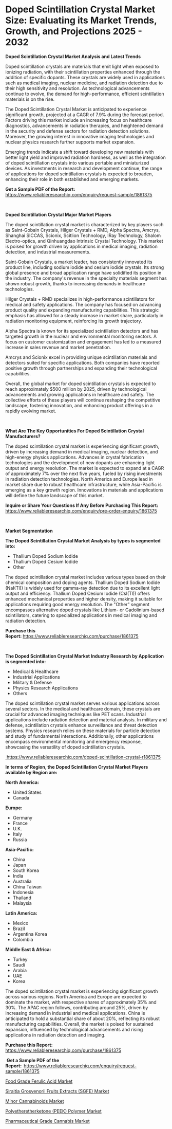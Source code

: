 <p><h1>Doped Scintillation Crystal Market Size: Evaluating its Market Trends, Growth, and Projections 2025 - 2032</h1></p><p><strong>Doped Scintillation Crystal Market Analysis and Latest Trends</strong></p>
<p><p>Doped scintillation crystals are materials that emit light when exposed to ionizing radiation, with their scintillation properties enhanced through the addition of specific dopants. These crystals are widely used in applications such as medical imaging, nuclear medicine, and radiation detection due to their high sensitivity and resolution. As technological advancements continue to evolve, the demand for high-performance, efficient scintillation materials is on the rise.</p><p>The Doped Scintillation Crystal Market is anticipated to experience significant growth, projected at a CAGR of 7.9% during the forecast period. Factors driving this market include an increasing focus on healthcare diagnostics, advancements in radiation therapies, and heightened demand in the security and defense sectors for radiation detection solutions. Moreover, the growing interest in innovative imaging technologies and nuclear physics research further supports market expansion.</p><p>Emerging trends indicate a shift toward developing new materials with better light yield and improved radiation hardness, as well as the integration of doped scintillation crystals into various portable and miniaturized devices. As investments in research and development continue, the range of applications for doped scintillation crystals is expected to broaden, enhancing their role in both established and emerging markets.</p></p>
<p><strong>Get a Sample PDF of the Report:&nbsp;</strong> <a href="https://www.reliableresearchiq.com/enquiry/request-sample/1861375?utm_campaign=1876&utm_medium=2&utm_source=Github&utm_content=ia&utm_term=03042025&utm_id=doped-scintillation-crystal">https://www.reliableresearchiq.com/enquiry/request-sample/1861375</a></p>
<p>&nbsp;</p>
<p><strong>Doped Scintillation Crystal Major Market Players</strong></p>
<p><p>The doped scintillation crystal market is characterized by key players such as Saint-Gobain Crystals, Hilger Crystals + RMD, Alpha Spectra, Amcrys, Shanghai SICCAS, Scionix, Scitlion Technology, IRay Technology, Shalom Electro-optics, and Qinhuangdao Intrinsic Crystal Technology. This market is poised for growth driven by applications in medical imaging, radiation detection, and industrial measurements.</p><p>Saint-Gobain Crystals, a market leader, has consistently innovated its product line, including sodium iodide and cesium iodide crystals. Its strong global presence and broad application range have solidified its position in the industry. The company's revenue in the specialty materials segment has shown robust growth, thanks to increasing demands in healthcare technologies.</p><p>Hilger Crystals + RMD specializes in high-performance scintillators for medical and safety applications. The company has focused on advancing product quality and expanding manufacturing capabilities. This strategic emphasis has allowed for a steady increase in market share, particularly in radiation monitoring equipment, reinforcing its growth trajectory.</p><p>Alpha Spectra is known for its specialized scintillation detectors and has targeted growth in the nuclear and environmental monitoring sectors. A focus on customer customization and engagement has led to a measured increase in sales revenue and market penetration.</p><p>Amcrys and Scionix excel in providing unique scintillation materials and detectors suited for specific applications. Both companies have reported positive growth through partnerships and expanding their technological capabilities.</p><p>Overall, the global market for doped scintillation crystals is expected to reach approximately $500 million by 2025, driven by technological advancements and growing applications in healthcare and safety. The collective efforts of these players will continue reshaping the competitive landscape, fostering innovation, and enhancing product offerings in a rapidly evolving market.</p></p>
<p>&nbsp;</p>
<p><strong>What Are The Key Opportunities For Doped Scintillation Crystal Manufacturers?</strong></p>
<p><p>The doped scintillation crystal market is experiencing significant growth, driven by increasing demand in medical imaging, nuclear detection, and high-energy physics applications. Advances in crystal fabrication technologies and the development of new dopants are enhancing light output and energy resolution. The market is expected to expand at a CAGR of approximately 7% over the next five years, fueled by rising investments in radiation detection technologies. North America and Europe lead in market share due to robust healthcare infrastructure, while Asia-Pacific is emerging as a key growth region. Innovations in materials and applications will define the future landscape of this market.</p></p>
<p><strong>Inquire or Share Your Questions If Any Before Purchasing This Report:</strong> <a href="https://www.reliableresearchiq.com/enquiry/pre-order-enquiry/1861375?utm_campaign=1876&utm_medium=2&utm_source=Github&utm_content=ia&utm_term=03042025&utm_id=doped-scintillation-crystal">https://www.reliableresearchiq.com/enquiry/pre-order-enquiry/1861375</a></p>
<p>&nbsp;</p>
<p><strong>Market Segmentation</strong></p>
<p><strong>The Doped Scintillation Crystal Market Analysis by types is segmented into:</strong></p>
<p><ul><li>Thallium Doped Sodium Iodide</li><li>Thallium Doped Cesium Iodide</li><li>Other</li></ul></p>
<p><p>The doped scintillation crystal market includes various types based on their chemical composition and doping agents. Thallium Doped Sodium Iodide (NaI(Tl)) is widely used for gamma-ray detection due to its excellent light output and efficiency. Thallium Doped Cesium Iodide (CsI(Tl)) offers enhanced mechanical properties and higher density, making it suitable for applications requiring good energy resolution. The "Other" segment encompasses alternative doped crystals like Lithium- or Gadolinium-based scintillators, catering to specialized applications in medical imaging and radiation detection.</p></p>
<p><strong>Purchase this Report:&nbsp;</strong><a href="https://www.reliableresearchiq.com/purchase/1861375?utm_campaign=1876&utm_medium=2&utm_source=Github&utm_content=ia&utm_term=03042025&utm_id=doped-scintillation-crystal">https://www.reliableresearchiq.com/purchase/1861375</a></p>
<p>&nbsp;</p>
<p><strong>The Doped Scintillation Crystal Market Industry Research by Application is segmented into:</strong></p>
<p><ul><li>Medical & Healthcare</li><li>Industrial Applications</li><li>Military & Defense</li><li>Physics Research Applications</li><li>Others</li></ul></p>
<p><p>The doped scintillation crystal market serves various applications across several sectors. In the medical and healthcare domain, these crystals are crucial for advanced imaging techniques like PET scans. Industrial applications include radiation detection and material analysis. In military and defense, scintillation crystals enhance surveillance and threat detection systems. Physics research relies on these materials for particle detection and study of fundamental interactions. Additionally, other applications encompass environmental monitoring and emergency response, showcasing the versatility of doped scintillation crystals.</p></p>
<p><a href="https://www.reliableresearchiq.com/doped-scintillation-crystal-r1861375?utm_campaign=1876&utm_medium=2&utm_source=Github&utm_content=ia&utm_term=03042025&utm_id=doped-scintillation-crystal">&nbsp;https://www.reliableresearchiq.com/doped-scintillation-crystal-r1861375</a></p>
<p><strong>In terms of Region, the Doped Scintillation Crystal Market Players available by Region are:</strong></p>
<p>
    <p> <strong> North America: </strong>
        <ul>
            <li>United States</li>
            <li>Canada</li>
        </ul>
        </p> 
    <p> <strong> Europe: </strong>
        <ul>
            <li>Germany</li>
            <li>France</li>
            <li>U.K.</li>
            <li>Italy</li>
            <li>Russia</li>
        </ul>
        </p> 
    <p> <strong> Asia-Pacific: </strong>
        <ul>
            <li>China</li>
            <li>Japan</li>
            <li>South Korea</li>
            <li>India</li>
            <li>Australia</li>
            <li>China Taiwan</li>
            <li>Indonesia</li>
            <li>Thailand</li>
            <li>Malaysia</li>
        </ul>
        </p> 
    <p> <strong> Latin America: </strong>
        <ul>
            <li>Mexico</li>
            <li>Brazil</li>
            <li>Argentina Korea</li>
            <li>Colombia</li>
        </ul>
        </p> 
    <p> <strong> Middle East & Africa: </strong>
        <ul>
            <li>Turkey</li>
            <li>Saudi</li>
            <li>Arabia</li>
            <li>UAE</li>
            <li>Korea</li>
        </ul>
    </p>
    </p>
<p><p>The doped scintillation crystal market is experiencing significant growth across various regions. North America and Europe are expected to dominate the market, with respective shares of approximately 35% and 30%. The APAC region follows, contributing around 25%, driven by increasing demand in industrial and medical applications. China is anticipated to hold a substantial share of about 20%, reflecting its robust manufacturing capabilities. Overall, the market is poised for sustained expansion, influenced by technological advancements and rising applications in radiation detection and imaging.</p></p>
<p><strong>Purchase this Report: </strong><a href="https://www.reliableresearchiq.com/purchase/1861375?utm_campaign=1876&utm_medium=2&utm_source=Github&utm_content=ia&utm_term=03042025&utm_id=doped-scintillation-crystal">https://www.reliableresearchiq.com/purchase/1861375</a></p>
<p>&nbsp;<strong>Get a Sample PDF of the Report:&nbsp;&nbsp;</strong><a href="https://www.reliableresearchiq.com/enquiry/request-sample/1861375?utm_campaign=1876&utm_medium=2&utm_source=Github&utm_content=ia&utm_term=03042025&utm_id=doped-scintillation-crystal">https://www.reliableresearchiq.com/enquiry/request-sample/1861375</a></p>
<p><strong></strong></p>
<p><p><a href="https://github.com/nxauwedaroui2/Market-Research-Report-List-1/blob/main/food-grade-ferulic-acid-market.md?utm_campaign=1876&utm_medium=2&utm_source=Github&utm_content=ia&utm_term=03042025&utm_id=doped-scintillation-crystal">Food Grade Ferulic Acid Market</a></p><p><a href="https://github.com/haklagjbj/Market-Research-Report-List-1/blob/main/siraitia-grosvenorii-fruits-extracts-sgfe-market.md?utm_campaign=1876&utm_medium=2&utm_source=Github&utm_content=ia&utm_term=03042025&utm_id=doped-scintillation-crystal">Siraitia Grosvenorii Fruits Extracts (SGFE) Market</a></p><p><a href="https://github.com/habyoneub/Market-Research-Report-List-1/blob/main/minor-cannabinoids-market.md?utm_campaign=1876&utm_medium=2&utm_source=Github&utm_content=ia&utm_term=03042025&utm_id=doped-scintillation-crystal">Minor Cannabinoids Market</a></p><p><a href="https://github.com/drissahrouk/Market-Research-Report-List-1/blob/main/polyetheretherketone-peek-polymer-market.md?utm_campaign=1876&utm_medium=2&utm_source=Github&utm_content=ia&utm_term=03042025&utm_id=doped-scintillation-crystal">Polyetheretherketone (PEEK) Polymer Market</a></p><p><a href="https://github.com/kemauteve/Market-Research-Report-List-1/blob/main/pharmaceutical-grade-cannabis-market.md?utm_campaign=1876&utm_medium=2&utm_source=Github&utm_content=ia&utm_term=03042025&utm_id=doped-scintillation-crystal">Pharmaceutical Grade Cannabis Market</a></p></p>